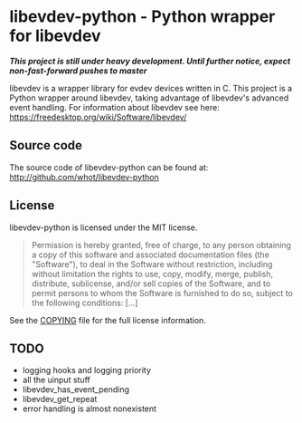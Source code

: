 libevdev-python - Python wrapper for libevdev
=============================================

***This project is still under heavy development. Until further notice,
expect non-fast-forward pushes to master***

libevdev is a wrapper library for evdev devices written in C. This project
is a Python wrapper around libevdev, taking advantage of libevdev's advanced
event handling. For information about libevdev see here:
https://freedesktop.org/wiki/Software/libevdev/

Source code
-----------

The source code of libevdev-python can be found at:
http://github.com/whot/libevdev-python

License
-------

libevdev-python is licensed under the MIT license.

> Permission is hereby granted, free of charge, to any person obtaining a
> copy of this software and associated documentation files (the "Software"),
> to deal in the Software without restriction, including without limitation
> the rights to use, copy, modify, merge, publish, distribute, sublicense,
> and/or sell copies of the Software, and to permit persons to whom the
> Software is furnished to do so, subject to the following conditions: [...]

See the [COPYING](http://github.com/whot/libevdev-python/blob/master/COPYING)
file for the full license information.

TODO
----

* logging hooks and logging priority
* all the uinput stuff
* libevdev_has_event_pending
* libevdev_get_repeat
* error handling is almost nonexistent
